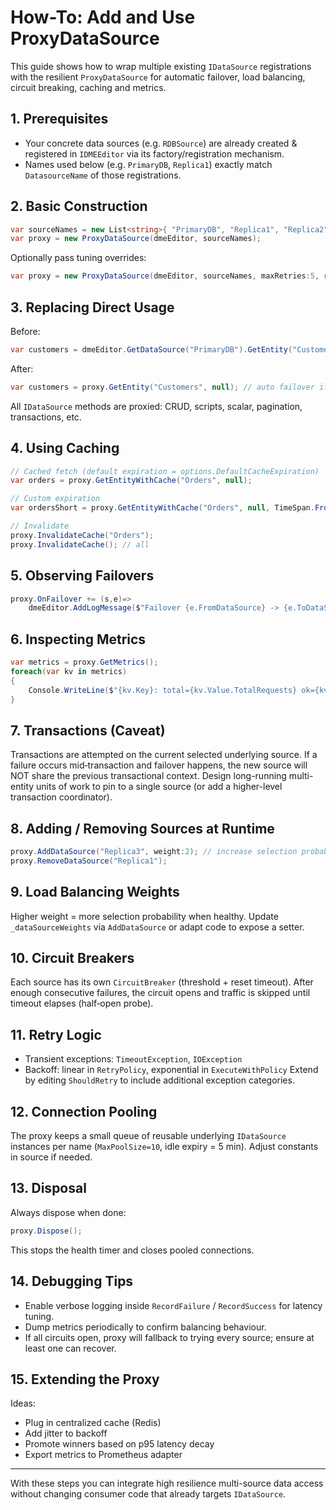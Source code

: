 # How-To: Add and Use ProxyDataSource

This guide shows how to wrap multiple existing `IDataSource` registrations with the resilient `ProxyDataSource` for automatic failover, load balancing, circuit breaking, caching and metrics.

## 1. Prerequisites
- Your concrete data sources (e.g. `RDBSource`) are already created & registered in `IDMEEditor` via its factory/registration mechanism.
- Names used below (e.g. `PrimaryDB`, `Replica1`) exactly match `DatasourceName` of those registrations.

## 2. Basic Construction
```csharp
var sourceNames = new List<string>{ "PrimaryDB", "Replica1", "Replica2" };
var proxy = new ProxyDataSource(dmeEditor, sourceNames);
```

Optionally pass tuning overrides:
```csharp
var proxy = new ProxyDataSource(dmeEditor, sourceNames, maxRetries:5, retryDelay:750, healthCheckInterval:15000);
```

## 3. Replacing Direct Usage
Before:
```csharp
var customers = dmeEditor.GetDataSource("PrimaryDB").GetEntity("Customers", null);
```
After:
```csharp
var customers = proxy.GetEntity("Customers", null); // auto failover if needed
```
All `IDataSource` methods are proxied: CRUD, scripts, scalar, pagination, transactions, etc.

## 4. Using Caching
```csharp
// Cached fetch (default expiration = options.DefaultCacheExpiration)
var orders = proxy.GetEntityWithCache("Orders", null);

// Custom expiration
var ordersShort = proxy.GetEntityWithCache("Orders", null, TimeSpan.FromMinutes(2));

// Invalidate
proxy.InvalidateCache("Orders");
proxy.InvalidateCache(); // all
```

## 5. Observing Failovers
```csharp
proxy.OnFailover += (s,e)=>
    dmeEditor.AddLogMessage($"Failover {e.FromDataSource} -> {e.ToDataSource}");
```

## 6. Inspecting Metrics
```csharp
var metrics = proxy.GetMetrics();
foreach(var kv in metrics)
{
    Console.WriteLine($"{kv.Key}: total={kv.Value.TotalRequests} ok={kv.Value.SuccessfulRequests} fail={kv.Value.FailedRequests} avgMs={kv.Value.AverageResponseTime}");
}
```

## 7. Transactions (Caveat)
Transactions are attempted on the current selected underlying source. If a failure occurs mid‑transaction and failover happens, the new source will NOT share the previous transactional context. Design long-running multi-entity units of work to pin to a single source (or add a higher-level transaction coordinator).

## 8. Adding / Removing Sources at Runtime
```csharp
proxy.AddDataSource("Replica3", weight:2); // increase selection probability
proxy.RemoveDataSource("Replica1");
```

## 9. Load Balancing Weights
Higher weight = more selection probability when healthy. Update `_dataSourceWeights` via `AddDataSource` or adapt code to expose a setter.

## 10. Circuit Breakers
Each source has its own `CircuitBreaker` (threshold + reset timeout). After enough consecutive failures, the circuit opens and traffic is skipped until timeout elapses (half‑open probe).

## 11. Retry Logic
- Transient exceptions: `TimeoutException`, `IOException`
- Backoff: linear in `RetryPolicy`, exponential in `ExecuteWithPolicy`
Extend by editing `ShouldRetry` to include additional exception categories.

## 12. Connection Pooling
The proxy keeps a small queue of reusable underlying `IDataSource` instances per name (`MaxPoolSize=10`, idle expiry = 5 min). Adjust constants in source if needed.

## 13. Disposal
Always dispose when done:
```csharp
proxy.Dispose();
```
This stops the health timer and closes pooled connections.

## 14. Debugging Tips
- Enable verbose logging inside `RecordFailure` / `RecordSuccess` for latency tuning.
- Dump metrics periodically to confirm balancing behaviour.
- If all circuits open, proxy will fallback to trying every source; ensure at least one can recover.

## 15. Extending the Proxy
Ideas:
- Plug in centralized cache (Redis)
- Add jitter to backoff
- Promote winners based on p95 latency decay
- Export metrics to Prometheus adapter

---
With these steps you can integrate high resilience multi-source data access without changing consumer code that already targets `IDataSource`.
